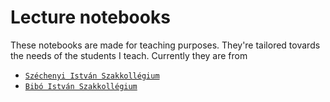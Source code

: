 Lecture notebooks
=================

These notebooks are made for teaching purposes. They're tailored tovards the needs of the students I teach.
Currently they are from
- [`Széchenyi István Szakkollégium`](http://szisz.hu/)
- [`Bibó István Szakkollégium`](http://bibo.elte.hu/)
